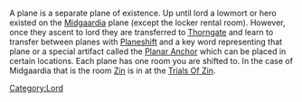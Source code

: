 A plane is a separate plane of existence. Up until lord a lowmort or
hero existed on the [Midgaardia](:Category:_Midgaardia.md "wikilink")
plane (except the locker rental room). However, once they ascent to lord
they are transferred to [Thorngate](:Category:_Thorngate.md "wikilink")
and learn to transfer between planes with
[Planeshift](Planeshift "wikilink") and a key word representing that
plane or a special artifact called the [Planar
Anchor](Planar_Anchor "wikilink") which can be placed in certain
locations. Each plane has one room you are shifted to. In the case of
Midgaardia that is the room [Zin](Zin "wikilink") is in at the [Trials
Of Zin](:Category:_Trials_Of_Zin.md "wikilink").

[Category:Lord](Category:Lord "wikilink")
